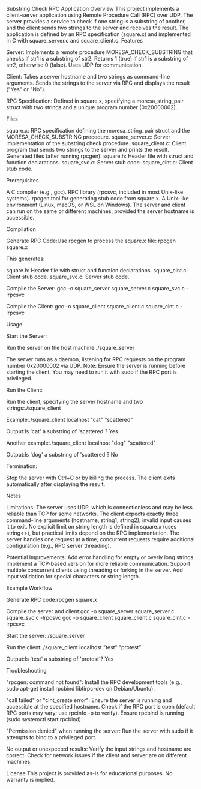 Substring Check RPC Application
Overview
This project implements a client-server application using Remote Procedure Call (RPC) over UDP. The server provides a service to check if one string is a substring of another, and the client sends two strings to the server and receives the result. The application is defined by an RPC specification (square.x) and implemented in C with square_server.c and square_client.c.
Features

Server:
Implements a remote procedure MORESA_CHECK_SUBSTRING that checks if str1 is a substring of str2.
Returns 1 (true) if str1 is a substring of str2, otherwise 0 (false).
Uses UDP for communication.


Client:
Takes a server hostname and two strings as command-line arguments.
Sends the strings to the server via RPC and displays the result ("Yes" or "No").


RPC Specification:
Defined in square.x, specifying a moresa_string_pair struct with two strings and a unique program number (0x20000002).



Files

square.x: RPC specification defining the moresa_string_pair struct and the MORESA_CHECK_SUBSTRING procedure.
square_server.c: Server implementation of the substring check procedure.
square_client.c: Client program that sends two strings to the server and prints the result.
Generated files (after running rpcgen):
square.h: Header file with struct and function declarations.
square_svc.c: Server stub code.
square_clnt.c: Client stub code.



Prerequisites

A C compiler (e.g., gcc).
RPC library (rpcsvc, included in most Unix-like systems).
rpcgen tool for generating stub code from square.x.
A Unix-like environment (Linux, macOS, or WSL on Windows).
The server and client can run on the same or different machines, provided the server hostname is accessible.

Compilation

Generate RPC Code:Use rpcgen to process the square.x file:
rpcgen square.x

This generates:

square.h: Header file with struct and function declarations.
square_clnt.c: Client stub code.
square_svc.c: Server stub code.


Compile the Server:
gcc -o square_server square_server.c square_svc.c -lrpcsvc


Compile the Client:
gcc -o square_client square_client.c square_clnt.c -lrpcsvc



Usage

Start the Server:

Run the server on the host machine:./square_server


The server runs as a daemon, listening for RPC requests on the program number 0x20000002 via UDP.
Note: Ensure the server is running before starting the client. You may need to run it with sudo if the RPC port is privileged.


Run the Client:

Run the client, specifying the server hostname and two strings:./square_client <hostname> <string1> <string2>


Example:./square_client localhost "cat" "scattered"

Output:Is 'cat' a substring of 'scattered'? Yes


Another example:./square_client localhost "dog" "scattered"

Output:Is 'dog' a substring of 'scattered'? No




Termination:

Stop the server with Ctrl+C or by killing the process.
The client exits automatically after displaying the result.



Notes

Limitations:
The server uses UDP, which is connectionless and may be less reliable than TCP for some networks.
The client expects exactly three command-line arguments (hostname, string1, string2); invalid input causes it to exit.
No explicit limit on string length is defined in square.x (uses string<>), but practical limits depend on the RPC implementation.
The server handles one request at a time; concurrent requests require additional configuration (e.g., RPC server threading).


Potential Improvements:
Add error handling for empty or overly long strings.
Implement a TCP-based version for more reliable communication.
Support multiple concurrent clients using threading or forking in the server.
Add input validation for special characters or string length.



Example Workflow

Generate RPC code:rpcgen square.x


Compile the server and client:gcc -o square_server square_server.c square_svc.c -lrpcsvc
gcc -o square_client square_client.c square_clnt.c -lrpcsvc


Start the server:./square_server


Run the client:./square_client localhost "test" "protest"

Output:Is 'test' a substring of 'protest'? Yes



Troubleshooting

"rpcgen: command not found":
Install the RPC development tools (e.g., sudo apt-get install rpcbind libtirpc-dev on Debian/Ubuntu).


"call failed" or "clnt_create error":
Ensure the server is running and accessible at the specified hostname.
Check if the RPC port is open (default RPC ports may vary; use rpcinfo -p to verify).
Ensure rpcbind is running (sudo systemctl start rpcbind).


"Permission denied" when running the server:
Run the server with sudo if it attempts to bind to a privileged port.


No output or unexpected results:
Verify the input strings and hostname are correct.
Check for network issues if the client and server are on different machines.



License
This project is provided as-is for educational purposes. No warranty is implied.
